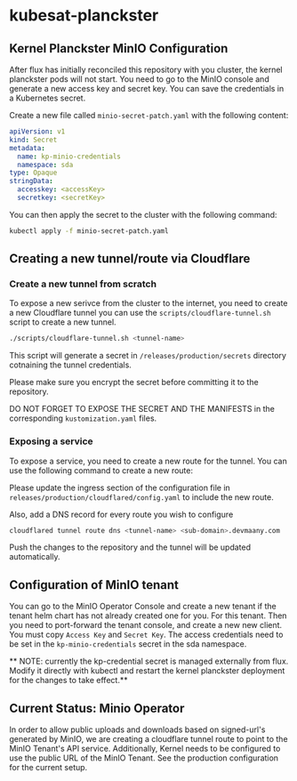 # kubesat-planckster

## Kernel Planckster MinIO Configuration
After flux has initially reconciled this repository with you cluster, the kernel planckster pods will not start. You need to go to the MinIO console and generate a new access key and secret key. You can save the credentials in a Kubernetes secret.

Create a new file called `minio-secret-patch.yaml` with the following content:

```yaml
apiVersion: v1
kind: Secret
metadata:
  name: kp-minio-credentials
  namespace: sda
type: Opaque
stringData:
  accesskey: <accessKey>
  secretkey: <secretKey>
```

You can then apply the secret to the cluster with the following command:

```bash
kubectl apply -f minio-secret-patch.yaml
```

## Creating a new tunnel/route via Cloudflare
### Create a new tunnel from scratch
To expose a new serivce from the cluster to the internet, you need to create a new Cloudflare tunnel you can use the `scripts/cloudflare-tunnel.sh` script to create a new tunnel. 

```bash
./scripts/cloudflare-tunnel.sh <tunnel-name>
```

This script will generate a secret in `/releases/production/secrets` directory cotnaining the tunnel credentials.

Please make sure you encrypt the secret before committing it to the repository.

DO NOT FORGET TO EXPOSE THE SECRET AND THE MANIFESTS in the corresponding `kustomization.yaml` files.

### Exposing a service
To expose a service, you need to create a new route for the tunnel. You can use the following command to create a new route:

Please update the ingress section of the configuration file in `releases/production/cloudflared/config.yaml` to include the new route.

Also, add a DNS record for every route you wish to configure
```bash
cloudflared tunnel route dns <tunnel-name> <sub-domain>.devmaany.com
```

Push the changes to the repository and the tunnel will be updated automatically.


## Configuration of MinIO tenant
You can go to the MinIO Operator Console and create a new tenant if the tenant helm chart has not already created one for you. For this tenant.
Then you need to port-forward the tenant console, and create a new new client. You must copy `Access Key` and `Secret Key`. 
The access credentials need to be set in the `kp-minio-credentials` secret in the sda namespace.

** NOTE: currently the kp-credential secret is managed externally from flux. Modify it directly with kubectl and restart the kernel planckster deployment for the changes to take effect.**

## Current Status: Minio Operator
In order to allow public uploads and downloads based on signed-url's generated by MinIO, we are creating a cloudflare tunnel route to point to the MinIO Tenant's API service. Additionally, Kernel needs to be configured to use the public URL of the MinIO Tenant. See the production configuration for the current setup. 